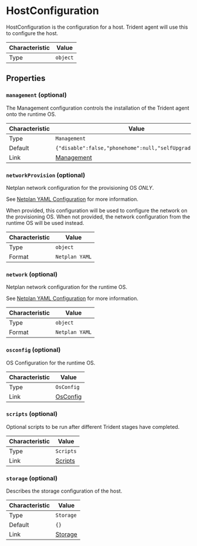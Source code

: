 <!-- THIS FILE IS AUTOMATICALLY GENERATED BY DOCBUILDER, DO NOT EDIT MANUALLY! -->

# HostConfiguration

HostConfiguration is the configuration for a host. Trident agent will use this to configure the host.

| Characteristic | Value |
| -------------- | ----- |
| Type | `object` |

## Properties

### `management` (optional)

The Management configuration controls the installation of the Trident agent onto the runtime OS.

| Characteristic | Value |
| -------------- | ----- |
| Type | `Management` |
| Default | `{"disable":false,"phonehome":null,"selfUpgrade":false}` |
| Link | [Management](./Management.md) |

### `networkProvision` (optional)

Netplan network configuration for the provisioning OS _ONLY_.

See [Netplan YAML Configuration](https://netplan.readthedocs.io/en/stable/netplan-yaml/) for more information.

When provided, this configuration will be used to configure the network on the provisioning OS. When not provided, the network configuration from the runtime OS will be used instead.

| Characteristic | Value |
| -------------- | ----- |
| Type | `object` |
| Format | `Netplan YAML` |

### `network` (optional)

Netplan network configuration for the runtime OS.

See [Netplan YAML Configuration](https://netplan.readthedocs.io/en/stable/netplan-yaml/) for more information.

| Characteristic | Value |
| -------------- | ----- |
| Type | `object` |
| Format | `Netplan YAML` |

### `osconfig` (optional)

OS Configuration for the runtime OS.

| Characteristic | Value |
| -------------- | ----- |
| Type | `OsConfig` |
| Link | [OsConfig](./OsConfig.md) |

### `scripts` (optional)

Optional scripts to be run after different Trident stages have completed.

| Characteristic | Value |
| -------------- | ----- |
| Type | `Scripts` |
| Link | [Scripts](./Scripts.md) |

### `storage` (optional)

Describes the storage configuration of the host.

| Characteristic | Value |
| -------------- | ----- |
| Type | `Storage` |
| Default | `{}` |
| Link | [Storage](./Storage.md) |

